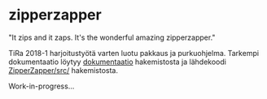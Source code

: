 # zipperzapper
"It zips and it zaps. It's the wonderful amazing zipperzapper."

TiRa 2018-1 harjoitustyötä varten luotu pakkaus ja purkuohjelma. Tarkempi dokumentaatio löytyy [dokumentaatio](dokumentaatio) hakemistosta ja lähdekoodi [ZipperZapper/src/](ZipperZapper/src) hakemistosta.

Work-in-progress...
